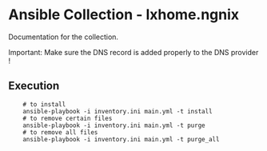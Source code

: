 # Ansible Collection - lxhome.ngnix

Documentation for the collection.

Important: Make sure the DNS record is added properly to the DNS provider !

## Execution
``` shell
    # to install 
    ansible-playbook -i inventory.ini main.yml -t install
    # to remove certain files
    ansible-playbook -i inventory.ini main.yml -t purge
    # to remove all files
    ansible-playbook -i inventory.ini main.yml -t purge_all
```